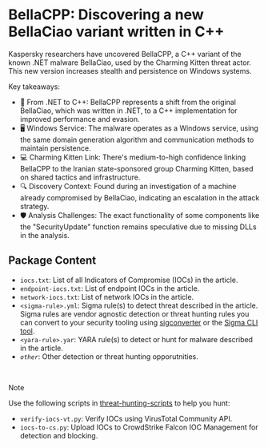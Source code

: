 # BellaCPP: Discovering a new BellaCiao variant written in C++

Kaspersky researchers have uncovered BellaCPP, a C++ variant of the known .NET malware BellaCiao, used by the Charming Kitten threat actor. This new version increases stealth and persistence on Windows systems.

Key takeaways:

- 🔄 From .NET to C++: BellaCPP represents a shift from the original BellaCiao, which was written in .NET, to a C++ implementation for improved performance and evasion.
- 🖥️ Windows Service: The malware operates as a Windows service, using the same domain generation algorithm and communication methods to maintain persistence.
- ‍💻 Charming Kitten Link: There's medium-to-high confidence linking BellaCPP to the Iranian state-sponsored group Charming Kitten, based on shared tactics and infrastructure.
- 🔍 Discovery Context: Found during an investigation of a machine already compromised by BellaCiao, indicating an escalation in the attack strategy.
- 🛡️ Analysis Challenges: The exact functionality of some components like the "SecurityUpdate" function remains speculative due to missing DLLs in the analysis.

## Package Content
- `iocs.txt`: List of all Indicators of Compromise (IOCs) in the article.
- `endpoint-iocs.txt`: List of endpoint IOCs in the article.
- `network-iocs.txt`: List of network IOCs in the article.
- `<sigma-rule>.yml`: Sigma rule(s) to detect threat described in the article. Sigma rules are vendor agnostic detection or threat hunting rules you can convert to your security tooling using [sigconverter](https://sigconverter.io/) or the [Sigma CLI tool](https://github.com/SigmaHQ/sigma-cli/).
- `<yara-rule>.yar`: YARA rule(s) to detect or hunt for malware described in the article.
- *`other`*: Other detection or threat hunting opporutnities.

<br>

> [!NOTE]
> Use the following scripts in [threat-hunting-scripts](../../threat-hunting-scripts/) to help you hunt: 
> - `verify-iocs-vt.py`: Verify IOCs using VirusTotal Community API.
> - `iocs-to-cs.py`: Upload IOCs to CrowdStrike Falcon IOC Management for detection and blocking. 